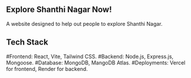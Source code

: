 ## Explore Shanthi Nagar Now!
A website designed to help out people to explore Shanthi Nagar.

## Tech Stack

#Frontend: React, Vite, Tailwind CSS.
#Backend: Node.js, Express.js, Mongoose.
#Database: MongoDB, MangoDB Atlas.
#Deployments: Vercel for frontend, Render for backend.
